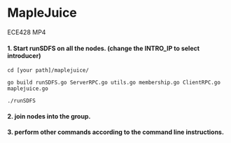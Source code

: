 # MapleJuice

ECE428 MP4

#### 1. Start runSDFS on all the nodes. (change the INTRO_IP to select introducer)

`cd [your path]/maplejuice/`

`go build runSDFS.go ServerRPC.go utils.go membership.go ClientRPC.go maplejuice.go`

`./runSDFS`


#### 2. join nodes into the group.

#### 3. perform other commands according to the command line instructions.

